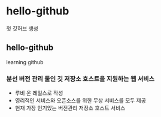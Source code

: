 # hello-github
첫 깃허브 생성

## hello-github
learning github
### 분선 버전 관리 둘인 깃 저장소 호스트을 지원하는 웹 서비스
- 루비 온 레일스로 작성
- 영리적인 서비스와 오픈소스를 위한 무상 서비스를 모두 제공
- 현재 가장 인기있는 버전관리 저장소 호스트 서비스
